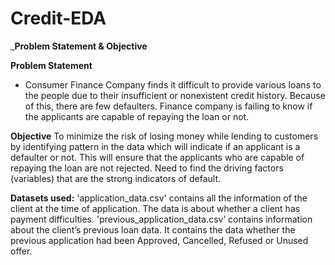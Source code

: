 # Credit-EDA

_**Problem Statement & Objective**

**Problem Statement**
- Consumer Finance Company finds it difficult to provide various loans to the people due to their insufficient or
nonexistent credit history. Because of this, there are few defaulters. Finance company is failing to know if the
applicants are capable of repaying the loan or not.

**Objective**
To minimize the risk of losing money while lending to customers by identifying pattern in the data which will
indicate if an applicant is a defaulter or not. This will ensure that the applicants who are capable of repaying
the loan are not rejected. Need to find the driving factors (variables) that are the strong indicators of default.

**Datasets used:**
'application_data.csv' contains all the information of the client at the time of application. The data is about
whether a client has payment difficulties.
'previous_application_data.csv’ contains information about the client’s previous loan data. It contains the data
whether the previous application had been Approved, Cancelled, Refused or Unused offer.
